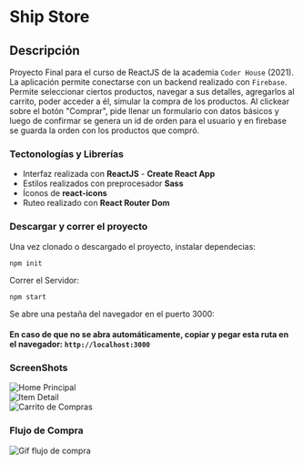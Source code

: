 # Ship Store
## Descripción

Proyecto Final para el curso de ReactJS de la academia ``` Coder House ``` (2021). La aplicación permite conectarse con un backend realizado con ```Firebase```. Permite seleccionar ciertos productos, navegar a sus detalles, agregarlos al carrito, poder acceder a él, simular la compra de los productos. Al clickear sobre el botón "Comprar", pide llenar un formulario con datos básicos y luego de confirmar se genera un id de orden para el usuario y en firebase se guarda la orden con los productos que compró.

### Tectonologías y Librerías

* Interfaz realizada con **ReactJS** - **Create React App**
* Estilos realizados con preprocesador **Sass**
* Íconos de **react-icons**
* Ruteo realizado con **React Router Dom**

### Descargar y correr el proyecto 
Una vez clonado o descargado el proyecto, instalar dependecias:  

```npm init```    

Correr el Servidor:   

```npm start```   

Se abre una pestaña del navegador en el puerto 3000:
#### En caso de que no se abra automáticamente, copiar y pegar esta ruta en el navegador: ```http://localhost:3000```

### ScreenShots

![Home Principal](https://github.com/JuanVit/React-app/blob/master/src/Assets/readme-uno.jpeg)  
![Item Detail](https://github.com/JuanVit/React-app/blob/master/src/Assets/readme-dos.jpeg)  
![Carrito de Compras](https://github.com/JuanVit/React-app/blob/master/src/Assets/readme-tres.jpeg)

### Flujo de Compra 

![Gif flujo de compra](https://github.com/JuanVit/React-app/blob/master/src/Assets/Animation.gif)